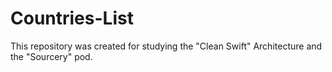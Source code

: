 # Countries-List
This repository was created for studying the "Clean Swift" Architecture and the "Sourcery" pod.
